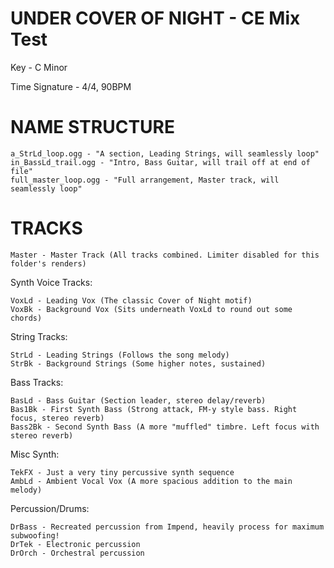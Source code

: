 # UNDER COVER OF NIGHT - CE Mix Test
Key - C Minor

Time Signature - 4/4, 90BPM

# NAME STRUCTURE
	a_StrLd_loop.ogg - "A section, Leading Strings, will seamlessly loop"
	in_BassLd_trail.ogg - "Intro, Bass Guitar, will trail off at end of file"
	full_master_loop.ogg - "Full arrangement, Master track, will seamlessly loop"

# TRACKS
	Master - Master Track (All tracks combined. Limiter disabled for this folder's renders)
Synth Voice Tracks:

	VoxLd - Leading Vox (The classic Cover of Night motif)
	VoxBk - Background Vox (Sits underneath VoxLd to round out some chords)
String Tracks:

	StrLd - Leading Strings (Follows the song melody)
	StrBk - Background Strings (Some higher notes, sustained)

Bass Tracks:

	BasLd - Bass Guitar (Section leader, stereo delay/reverb)
	Bas1Bk - First Synth Bass (Strong attack, FM-y style bass. Right focus, stereo reverb)
	Bass2Bk - Second Synth Bass (A more "muffled" timbre. Left focus with stereo reverb)
Misc Synth:

	TekFX - Just a very tiny percussive synth sequence
	AmbLd - Ambient Vocal Vox (A more spacious addition to the main melody)
Percussion/Drums:

	DrBass - Recreated percussion from Impend, heavily process for maximum subwoofing!
	DrTek - Electronic percussion
	DrOrch - Orchestral percussion
